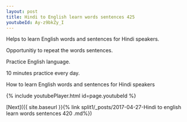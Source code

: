 ```yaml
---
layout: post
title: Hindi to English learn words sentences 425 
youtubeId: Ay-z9bkZy_I
---
```

 
 
Helps to learn English words and sentences for Hindi speakers.

Opportunitiy to repeat the words sentences. 

Practice English language. 
 
10 minutes practice every day. 
 
How to learn English words and sentences for Hindi speakers 
 
{% include youtubePlayer.html id=page.youtubeId %}
 
 
[Next]({{ site.baseurl }}{% link  split1/_posts/2017-04-27-Hindi to english learn words sentences 420 .md%})
 
